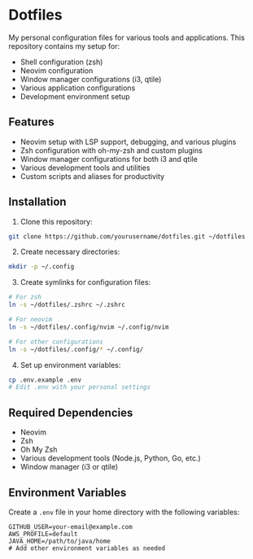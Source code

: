 # Dotfiles

My personal configuration files for various tools and applications. This repository contains my setup for:

- Shell configuration (zsh)
- Neovim configuration
- Window manager configurations (i3, qtile)
- Various application configurations
- Development environment setup

## Features

- Neovim setup with LSP support, debugging, and various plugins
- Zsh configuration with oh-my-zsh and custom plugins
- Window manager configurations for both i3 and qtile
- Various development tools and utilities
- Custom scripts and aliases for productivity

## Installation

1. Clone this repository:
```bash
git clone https://github.com/yourusername/dotfiles.git ~/dotfiles
```

2. Create necessary directories:
```bash
mkdir -p ~/.config
```

3. Create symlinks for configuration files:
```bash
# For zsh
ln -s ~/dotfiles/.zshrc ~/.zshrc

# For neovim
ln -s ~/dotfiles/.config/nvim ~/.config/nvim

# For other configurations
ln -s ~/dotfiles/.config/* ~/.config/
```

4. Set up environment variables:
```bash
cp .env.example .env
# Edit .env with your personal settings
```

## Required Dependencies

- Neovim
- Zsh
- Oh My Zsh
- Various development tools (Node.js, Python, Go, etc.)
- Window manager (i3 or qtile)

## Environment Variables

Create a `.env` file in your home directory with the following variables:
```
GITHUB_USER=your-email@example.com
AWS_PROFILE=default
JAVA_HOME=/path/to/java/home
# Add other environment variables as needed
